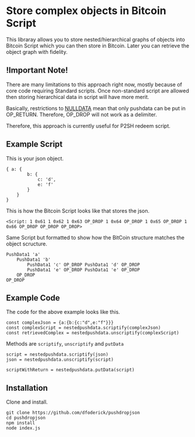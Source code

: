 # Store complex objects in Bitcoin Script
This libraray allows you to store nested/hierarchical graphs of objects into Bitcoin Script which you can then store in Bitcoin. Later you can retrieve the object graph with fidelity.

## !Important Note!
There are many limitations to this approach right now, mostly because of core code requiring Standard scripts. Once non-standard script are allowed then storing hierarchical data in script will have more merit.

Basically, restrictions to [NULLDATA](https://bitcoin.org/en/glossary/null-data-transaction) mean that only pushdata can be put in OP_RETURN. Therefore, OP_DROP will not work as a delimiter.

Therefore, this approach is currently useful for P2SH redeem script.

## Example Script
This is your json object.
```
{ a: { 
        b: { 
            c: 'd', 
            e: 'f' 
        } 
    } 
}
```
This is how the Bitcoin Script looks like that stores the json.
```
<Script: 1 0x61 1 0x62 1 0x63 OP_DROP 1 0x64 OP_DROP 1 0x65 OP_DROP 1 0x66 OP_DROP OP_DROP OP_DROP>
```
Same Script but formatted to show how the BitCoin structure matches the object scructure.
```
PushData1 'a'
    PushData1 'b' 
        PushData1 'c' OP_DROP PushData1 'd' OP_DROP 
        PushData1 'e' OP_DROP PushData1 'e' OP_DROP 
    OP_DROP 
OP_DROP
```
## Example Code
The code for the above example looks like this.
```
const complexJson = {a:{b:{c:"d",e:"f"}}}
const complexScript = nestedpushdata.scriptify(complexJson)
const retrievedComplex = nestedpushdata.unscriptify(complexScript)
```

Methods are `scriptify`, `unscriptify` and `putData` 
```
script = nestedpushdata.scriptify(json)
json = nestedpushdata.unscriptify(script)

scriptWithReturn = nestedpushdata.putData(script)
```
## Installation
Clone and install.
```
git clone https://github.com/dfoderick/pushdropjson
cd pushdropjson
npm install
node index.js
```